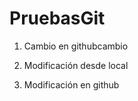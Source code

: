 # PruebasGit


1) Cambio en githubcambio 


2) Modificación desde local

3) Modificación en github


